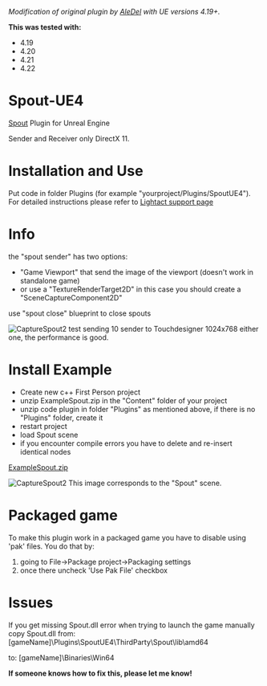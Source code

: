 *Modification of original plugin by [AleDel](https://github.com/AleDel/Spout-UE4) with UE versions 4.19+.*

**This was tested with:**
* 4.19
* 4.20
* 4.21
* 4.22

# Spout-UE4
[Spout](http://spout.zeal.co/) Plugin for Unreal Engine

Sender and Receiver only DirectX 11.

# Installation and Use

Put code in folder Plugins (for example "yourproject/Plugins/SpoutUE4"). For detailed instructions please refer to [Lightact support page](https://support.lightact-systems.com)

# Info

the "spout sender" has two options: 
  * "Game Viewport" that send the image of the viewport (doesn't work in standalone game) 
  * or use a "TextureRenderTarget2D" in this case you should create a "SceneCaptureComponent2D"

use "spout close" blueprint to close spouts

![CaptureSpout2](http://aledel.github.io/Spout-UE4/images/10senders.jpg)
test sending 10 sender to Touchdesigner 1024x768 either one, the performance is good.

# Install Example

* Create new c++ First Person project
* unzip ExampleSpout.zip in the "Content" folder of your project
* unzip code plugin in folder "Plugins" as mentioned above, if there is no "Plugins" folder, create it
* restart project
* load Spout scene
* if you encounter compile errors you have to delete and re-insert identical nodes

[ExampleSpout.zip](http://aledel.github.io/Spout-UE4/exampleSpoutUE4/ExampleSpout.zip)

![CaptureSpout2](http://aledel.github.io/Spout-UE4/images/spout2.jpg)
This image corresponds to the "Spout" scene. 

# Packaged game
To make this plugin work in a packaged game you have to disable using 'pak' files. You do that by:
1. going to File->Package project->Packaging settings
2. once there uncheck 'Use Pak File' checkbox

# Issues
If you get missing Spout.dll error when trying to launch the game manually copy Spout.dll from:
[gameName]\Plugins\SpoutUE4\ThirdParty\Spout\lib\amd64

to: 
[gameName]\Binaries\Win64

**If someone knows how to fix this, please let me know!**

